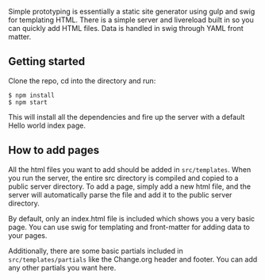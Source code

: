 Simple prototyping is essentially a static site generator using gulp and swig
for templating HTML. There is a simple server and livereload built in so you can
quickly add HTML files. Data is handled in swig through YAML front matter.

## Getting started
Clone the repo, cd into the directory and run:
```shell
$ npm install
$ npm start
```

This will install all the dependencies and fire up the server with a default
Hello world index page.

## How to add pages
All the html files you want to add should be added in `src/templates`. When you
run the server, the entire src directory is compiled and copied to a public
server directory. To add a page, simply add a new html file, and the server will
automatically parse the file and add it to the public server directory.

By default, only an index.html file is included which shows you a very basic
page. You can use swig for templating and front-matter for adding data to your
pages.

Additionally, there are some basic partials included in `src/templates/partials`
like the Change.org header and footer. You can add any other partials you want
here.
